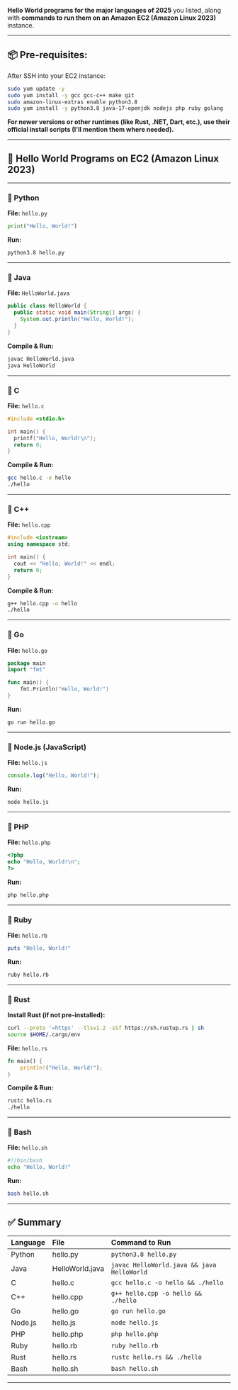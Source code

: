 **Hello World programs for the major languages of 2025** you listed, along with **commands to run them on an Amazon EC2 (Amazon Linux 2023)** instance.

---

## 📦 Pre-requisites:

After SSH into your EC2 instance:

```bash
sudo yum update -y
sudo yum install -y gcc gcc-c++ make git
sudo amazon-linux-extras enable python3.8
sudo yum install -y python3.8 java-17-openjdk nodejs php ruby golang
```

**For newer versions or other runtimes (like Rust, .NET, Dart, etc.), use their official install scripts (I'll mention them where needed).**

---

## 📜 Hello World Programs on EC2 (Amazon Linux 2023)

---

### 📌 Python

**File:** `hello.py`

```python
print("Hello, World!")
```

**Run:**

```bash
python3.8 hello.py
```

---

### 📌 Java

**File:** `HelloWorld.java`

```java
public class HelloWorld {
  public static void main(String[] args) {
    System.out.println("Hello, World!");
  }
}
```

**Compile & Run:**

```bash
javac HelloWorld.java
java HelloWorld
```

---

### 📌 C

**File:** `hello.c`

```c
#include <stdio.h>

int main() {
  printf("Hello, World!\n");
  return 0;
}
```

**Compile & Run:**

```bash
gcc hello.c -o hello
./hello
```

---

### 📌 C++

**File:** `hello.cpp`

```cpp
#include <iostream>
using namespace std;

int main() {
  cout << "Hello, World!" << endl;
  return 0;
}
```

**Compile & Run:**

```bash
g++ hello.cpp -o hello
./hello
```

---

### 📌 Go

**File:** `hello.go`

```go
package main
import "fmt"

func main() {
    fmt.Println("Hello, World!")
}
```

**Run:**

```bash
go run hello.go
```

---

### 📌 Node.js (JavaScript)

**File:** `hello.js`

```javascript
console.log("Hello, World!");
```

**Run:**

```bash
node hello.js
```

---

### 📌 PHP

**File:** `hello.php`

```php
<?php
echo "Hello, World!\n";
?>
```

**Run:**

```bash
php hello.php
```

---

### 📌 Ruby

**File:** `hello.rb`

```ruby
puts "Hello, World!"
```

**Run:**

```bash
ruby hello.rb
```

---

### 📌 Rust

**Install Rust (if not pre-installed):**

```bash
curl --proto '=https' --tlsv1.2 -sSf https://sh.rustup.rs | sh
source $HOME/.cargo/env
```

**File:** `hello.rs`

```rust
fn main() {
    println!("Hello, World!");
}
```

**Compile & Run:**

```bash
rustc hello.rs
./hello
```

---

### 📌 Bash

**File:** `hello.sh`

```bash
#!/bin/bash
echo "Hello, World!"
```

**Run:**

```bash
bash hello.sh
```

---

## ✅ Summary

| Language | File            | Command to Run                             |
| :------- | :-------------- | :----------------------------------------- |
| Python   | hello.py        | `python3.8 hello.py`                       |
| Java     | HelloWorld.java | `javac HelloWorld.java && java HelloWorld` |
| C        | hello.c         | `gcc hello.c -o hello && ./hello`          |
| C++      | hello.cpp       | `g++ hello.cpp -o hello && ./hello`        |
| Go       | hello.go        | `go run hello.go`                          |
| Node.js  | hello.js        | `node hello.js`                            |
| PHP      | hello.php       | `php hello.php`                            |
| Ruby     | hello.rb        | `ruby hello.rb`                            |
| Rust     | hello.rs        | `rustc hello.rs && ./hello`                |
| Bash     | hello.sh        | `bash hello.sh`                            |

---
